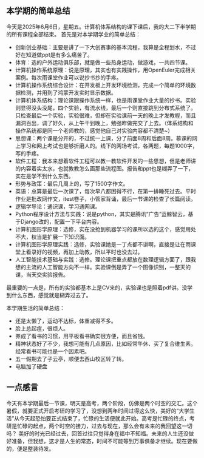 <div style="display:none;" class="author">
{
    "title": "大二下学期的总结",
    "date" : "2025-06-06",
    "weather" : "sunny",
    "description": "今天有本学期最后一节课，明天是高考，两个阶段，仿佛是两个时空的交汇",
    "tag" : ["生活","感想"]
}
</div>


## 本学期的简单总结
今天是2025年6月6日，星期五。计算机体系结构的课下课后，我的大二下半学期的所有课程全部结束。
首先是对本学期学业的简单总结：
- 创新创业基础：主要是讲了一下大创赛事的基本流程，我算是全程划水，不过好在知道做ppt是有多么痛苦了。
- 体育：选的户外运动俱乐部，就是做一些热身运动，做游戏，一共四节课。
- 计算机操作系统原理：说是原理，其实也有实践操作，用OpenEuler完成相关案例。每次雨课堂作业可以说抄书抄的手疼。
- 计算机操作系统综合设计：在开发板上开发环境检测，完成一个简单的环境数据检测，并用到了鸿蒙开发实时显示数据。
- 计算机体系结构：理论课跟操作系统一样，也是雨课堂作业大量的抄书。实验则显得没头没尾，四个实验，有流水线，最后一个则直接跳到分布式系统了。只检查最后一个实验，实验很难，但却在实验课前一天的晚上才发教程，而且漏洞百出，调了好久，从上午干到晚上，勉强昨做完交了上去。（体系结构和操作系统都是同一个老师教的，感觉他自己对实验内容都不清楚~）
- 思想课：两个课是分开的，不过统一上课，分了前面8周和后面8周。慕课的网上学习和网上考试也是够折磨人的。线下的两场考试，各两题，每题1000字，写的手疼。
- 软件工程：我本来想着软件工程可以教一教软件开发的一些思想，但是老师讲的内容着实太水，也就教教怎么画那些流程图。报告和ppt也是糊弄了一下，实在是学不到什么东西。
- 形势与政策：最后几周上的，写了1500字作文。
- 英语：总算是最后一次课了，每次早八都困得不行，在第一排睡死过去。平时作业是批改网作文，itest卷子，小管家背诵，最后一节课的检查了长篇阅读。
- 逻辑学导论：通识课，学习通网课。
- Python程序设计方法与实践：说是python，其实是腾讯“广告”蓝鲸智云，基于Django改的，配置一下平台内容。
- 计算机图形学原理：选修，实在没抢到机器学习的课所以选的这个，感觉用处不大，权当是扩展一下知识面。
- 计算机图形学原理实践：选修，实验课她是一丁点都不讲啊，直接是让在雨课堂上看录好的视频，再加上助教，所以平时也没去过。
- 人工智能技术基础与实践：选修。理论课把重点都放在数理逻辑方面了，跟我想的主流的人工智能方向不一样。实验课倒是弄了一个图像识别，一整天的课，当天交实验报告。

最重要的一点是，所有的实验都基本上是CV来的，实验课也是照着pdf讲。没学到什么东西，感觉就是糊弄过去了。

本学期生活的简单总结：
- 还是太懒了，运动不达标，体重减得不多。
- 脸上总起痘，很烦人。
- 养成了看书的习惯，用平板看书确实很方便，而且省钱。
- 精神状态好了不少，我想可能有几点原因，比如经常午休、买了复合维生素。经常看书可能也是一个因素吧。
- 五一假期去了子云亭，顺便去西山校区转了转。
- 电脑加了硬盘


## 一点感言
今天有本学期最后一节课，明天是高考，两个阶段，仿佛是两个时空的交汇。这个暑假，就要正式开启考研的学习了，没想到两年时间过得这么快，美好的“大学生活”从今天起恐怕要正式结束了，忙碌的生活便就此开始。高考是忙碌的终点，考研是忙碌的起点，两个时空的接力，过去与现在，那么会有未来的我回望这一切吗？
美好的时光已经过去，回首过往只觉得身在福中不知福。未来的人生还没做好准备，但我想，这才是人生的常态，时间不可能等到万事俱备才继续。现在要做的，便是整装待发。